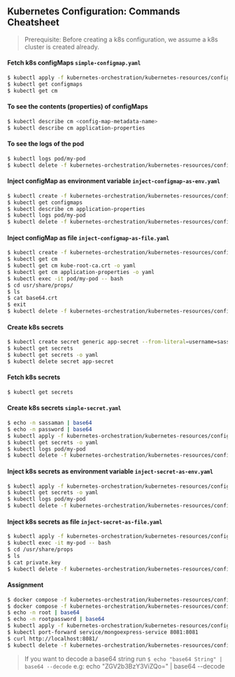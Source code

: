 ## Kubernetes Configuration: Commands Cheatsheet

> Prerequisite: Before creating a k8s configuration, we assume a k8s cluster is created already.

#### Fetch k8s configMaps `simple-configmap.yaml`
```bash
$ kubectl apply -f kubernetes-orchestration/kubernetes-resources/configuration/simple-configmap.yaml
$ kubectl get configmaps
$ kubectl get cm
```

#### To see the contents (properties) of configMaps
```bash
$ kubectl describe cm <config-map-metadata-name>
$ kubectl describe cm application-properties
```

#### To see the logs of the pod
```bash
$ kubectl logs pod/my-pod
$ kubectl delete -f kubernetes-orchestration/kubernetes-resources/configuration/simple-configmap.yaml
```

#### Inject configMap as environment variable `inject-configmap-as-env.yaml`
```bash
$ kubectl create -f kubernetes-orchestration/kubernetes-resources/configuration/inject-configmap-as-env.yaml
$ kubectl get configmaps
$ kubectl describe cm application-properties
$ kubectl logs pod/my-pod
$ kubectl delete -f kubernetes-orchestration/kubernetes-resources/configuration/inject-configmap-as-env.yaml
```

#### Inject configMap as file `inject-configmap-as-file.yaml`
```bash
$ kubectl create -f kubernetes-orchestration/kubernetes-resources/configuration/inject-configmap-as-file.yaml
$ kubectl get cm
$ kubectl get cm kube-root-ca.crt -o yaml
$ kubectl get cm application-properties -o yaml
$ kubectl exec -it pod/my-pod -- bash
$ cd usr/share/props/
$ ls
$ cat base64.crt
$ exit
$ kubectl delete -f kubernetes-orchestration/kubernetes-resources/configuration/inject-configmap-as-file.yaml
```

#### Create k8s secrets
```bash
$ kubectl create secret generic app-secret --from-literal=username=sassaman --from-literal=password=password
$ kubectl get secrets
$ kubectl get secrets -o yaml
$ kubectl delete secret app-secret
```

#### Fetch k8s secrets
```bash
$ kubectl get secrets
```

#### Create k8s secrets `simple-secret.yaml`
```bash
$ echo -n sassaman | base64
$ echo -n password | base64
$ kubectl apply -f kubernetes-orchestration/kubernetes-resources/configuration/simple-secret.yaml
$ kubectl get secrets -o yaml
$ kubectl logs pod/my-pod
$ kubectl delete -f kubernetes-orchestration/kubernetes-resources/configuration/simple-secret.yaml
```

#### Inject k8s secrets as environment variable `inject-secret-as-env.yaml`
```bash
$ kubectl apply -f kubernetes-orchestration/kubernetes-resources/configuration/inject-secret-as-env.yaml
$ kubectl get secrets -o yaml
$ kubectl logs pod/my-pod
$ kubectl delete -f kubernetes-orchestration/kubernetes-resources/configuration/inject-secret-as-env.yaml
```

#### Inject k8s secrets as file `inject-secret-as-file.yaml`
```bash
$ kubectl apply -f kubernetes-orchestration/kubernetes-resources/configuration/inject-secret-as-file.yaml
$ kubectl exec -it my-pod -- bash
$ cd /usr/share/props
$ ls
$ cat private.key
$ kubectl delete -f kubernetes-orchestration/kubernetes-resources/configuration/inject-secret-as-file.yaml
```

#### Assignment
```bash
$ docker compose -f kubernetes-orchestration/kubernetes-resources/configuration/assignment/docker-compose.yaml up
$ docker compose -f kubernetes-orchestration/kubernetes-resources/configuration/assignment/docker-compose.yaml down
$ echo -n root | base64
$ echo -n rootpassword | base64
$ kubectl apply -f kubernetes-orchestration/kubernetes-resources/configuration/solution/.
$ kubectl port-forward service/mongoexpress-service 8081:8081
$ curl http://localhost:8081/
$ kubectl delete -f kubernetes-orchestration/kubernetes-resources/configuration/solution/.
```

> If you want to decode a base64 string run `$ echo "base64 String" | base64 --decode`
> e.g: echo "ZGV2b3BzY3ViZQo=" | base64 --decode